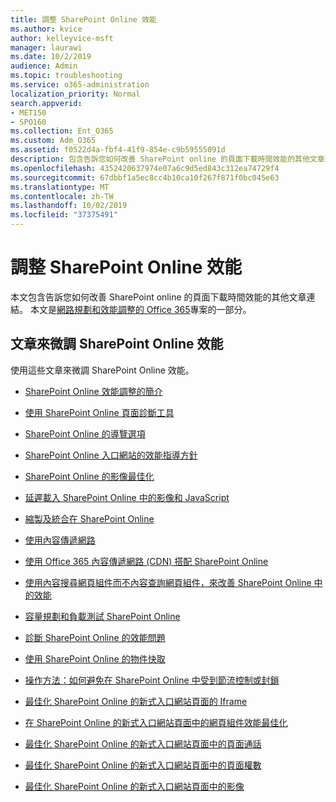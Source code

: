 ```yaml
---
title: 調整 SharePoint Online 效能
ms.author: kvice
author: kelleyvice-msft
manager: laurawi
ms.date: 10/2/2019
audience: Admin
ms.topic: troubleshooting
ms.service: o365-administration
localization_priority: Normal
search.appverid:
- MET150
- SPO160
ms.collection: Ent_O365
ms.custom: Adm_O365
ms.assetid: f0522d4a-fbf4-41f9-854e-c9b59555091d
description: 包含告訴您如何改善 SharePoint online 的頁面下載時間效能的其他文章連結。
ms.openlocfilehash: 4352420637974e07a6c9d5ed843c312ea74729f4
ms.sourcegitcommit: 67dbbf1a5ec8cc4b10ca10f267f871f0bc045e63
ms.translationtype: MT
ms.contentlocale: zh-TW
ms.lasthandoff: 10/02/2019
ms.locfileid: "37375491"
---
```

# <a name="tune-sharepoint-online-performance"></a>調整 SharePoint Online 效能

本文包含告訴您如何改善 SharePoint online 的頁面下載時間效能的其他文章連結。 本文是[網路規劃和效能調整的 Office 365](https://aka.ms/tune)專案的一部分。

## <a name="articles-about-fine-tuning-sharepoint-online-performance"></a>文章來微調 SharePoint Online 效能

使用這些文章來微調 SharePoint Online 效能。
  
- [SharePoint Online 效能調整的簡介](introduction-to-performance-tuning-for-sharepoint-online.md)

- [使用 SharePoint Online 頁面診斷工具](page-diagnostics-for-spo.md)

- [SharePoint Online 的導覽選項](navigation-options-for-sharepoint-online.md)

- [SharePoint Online 入口網站的效能指導方針](https://docs.microsoft.com/en-us/sharepoint/dev/solution-guidance/portal-performance)

- [SharePoint Online 的影像最佳化](image-optimization-for-sharepoint-online.md)

- [延遲載入 SharePoint Online 中的影像和 JavaScript](delay-loading-images-and-javascript-in-sharepoint-online.md)

- [縮製及統合在 SharePoint Online](minification-and-bundling-in-sharepoint-online.md)

- [使用內容傳遞網路](using-content-delivery-networks-with-sharepoint-online.md)

- [使用 Office 365 內容傳遞網路 (CDN) 搭配 SharePoint Online](use-office-365-cdn-with-spo.md)

- [使用內容搜尋網頁組件而不內容查詢網頁組件，來改善 SharePoint Online 中的效能](using-content-search-web-part-instead-of-content-query-web-part-to-improve-perfo.md)

- [容量規劃和負載測試 SharePoint Online](capacity-planning-and-load-testing-sharepoint-online.md)

- [診斷 SharePoint Online 的效能問題](diagnosing-performance-issues-with-sharepoint-online.md)

- [使用 SharePoint Online 的物件快取](using-the-object-cache-with-sharepoint-online.md)

- [操作方法：如何避免在 SharePoint Online 中受到節流控制或封鎖](https://msdn.microsoft.com/en-us/library/office/dn889829.aspx)

- [最佳化 SharePoint Online 的新式入口網站頁面的 Iframe](modern-iframe-optimization.md)

- [在 SharePoint Online 的新式入口網站頁面中的網頁組件效能最佳化](modern-web-part-optimization.md)

- [最佳化 SharePoint Online 的新式入口網站頁面中的頁面通話](modern-page-call-optimization.md)

- [最佳化 SharePoint Online 的新式入口網站頁面中的頁面權數](modern-page-weight-optimization.md)

- [最佳化 SharePoint Online 的新式入口網站頁面中的影像](modern-image-optimization.md)
